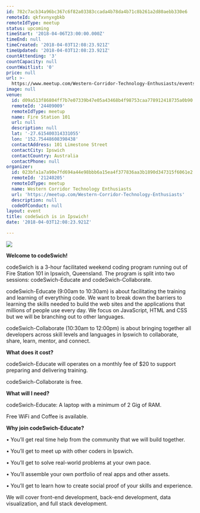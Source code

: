 ```yaml
---
id: 782c7acb34a96bc367c6f82a03383ccada4b78da4b71c8b261a2d80aebb330e6
remoteId: qkfxvnyxgbkb
remoteIdType: meetup
status: upcoming
timeStart: '2018-04-06T23:00:00.000Z'
timeEnd: null
timeCreated: '2018-04-03T12:08:23.921Z'
timeUpdated: '2018-04-03T12:08:23.921Z'
countAttending: '3'
countCapacity: null
countWaitlist: '0'
price: null
url: >-
  https://www.meetup.com/Western-Corridor-Technology-Enthusiasts/events/249309177/
image: null
venue:
  id: d09a513f86804ff7b7e07339b47e05a43468b4f98753caa778912418735a0b90
  remoteId: '24409009'
  remoteIdType: meetup
  name: Fire Station 101
  url: null
  description: null
  lat: '-27.615400314331055'
  lon: '152.75448608398438'
  contactAddress: 101 Limestone Street
  contactCity: Ipswich
  contactCountry: Australia
  contactPhone: null
organizer:
  id: 023bfa1a7a90e7fd694a44e98bbb6a15ea4f377836aa3b1890d347315f6061e2
  remoteId: '21240205'
  remoteIdType: meetup
  name: Western Corridor Technology Enthusiasts
  url: 'https://meetup.com/Western-Corridor-Technology-Enthusiasts'
  description: null
  codeOfConduct: null
layout: event
title: codeSwich is in Ipswich!
date: '2018-04-03T12:08:23.921Z'

---
```

<p><img src="http://photos2.meetupstatic.com/photos/event/2/0/a/e/600_456248366.jpeg" /></p> <p><b>Welcome to codeSwich! </b></p> <p>codeSwich is a 3-hour facilitated weekend coding program running out of Fire Station 101 in Ipswich, Queensland. The program is split into two sessions: codeSwich-Educate and codeSwich-Collaborate.</p> <p>codeSwich-Educate (9:00am to 10:30am) is about facilitating the training and learning of everything code. We want to break down the barriers to learning the skills needed to build the web sites and the applications that millions of people use every day. We focus on JavaScript, HTML and CSS but we will be branching out to other languages.</p> <p>codeSwich-Collaborate (10:30am to 12:00pm) is about bringing together all developers across skill levels and languages in Ipswich to collaborate, share, learn, mentor, and connect.</p> <p><b>What does it cost? </b></p> <p>codeSwich-Educate will operates on a monthly fee of $20 to support preparing and delivering training.</p> <p>codeSwich-Collaborate is free.</p> <p><b>What will I need?</b></p> <p>codeSwich-Educate: A laptop with a minimum of 2 Gig of RAM.</p> <p>Free WiFi and Coffee is available.</p> <p><b>Why join codeSwich-Educate?</b></p> <p>• You’ll get real time help from the community that we will build together.</p> <p>• You’ll get to meet up with other coders in Ipswich.</p> <p>• You’ll get to solve real-world problems at your own pace.</p> <p>• You’ll assemble your own portfolio of real apps and other assets.</p> <p>• You’ll get to learn how to create social proof of your skills and experience.</p> <p>We will cover front-end development, back-end development, data visualization, and full stack development.</p>
